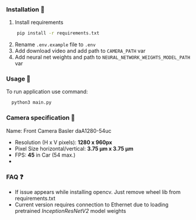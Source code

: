 ### Installation :hammer:

1) Install requirements

```bash
    pip install -r requirements.txt
```

2) Rename `.env.example` file to `.env`
3) Add download video and add path to `CAMERA_PATH` var
4) Add neural net weights and path to `NEURAL_NETWORK_WEIGHTS_MODEL_PATH` var

### Usage :gun:

To run application use command:

```bash
  python3 main.py
```

### Camera specification :scroll:

Name: Front Camera Basler daA1280-54uc

- Resolution (H x V pixels): **1280 x 960px**
- Pixel Size horizontal/vertical: **3.75 μm x 3.75 μm**
- FPS: **45** in Car (54 max.)
-

### FAQ :question:

- If issue appears while installing opencv. Just remove wheel lib from requirements.txt
- Current version requires connection to Ethernet due to loading pretrained *InceptionResNetV2* model weights
